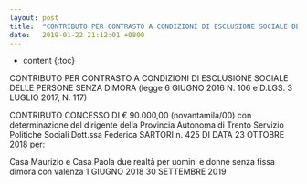 ```yaml
---
layout: post
title:  "CONTRIBUTO PER CONTRASTO A CONDIZIONI DI ESCLUSIONE SOCIALE DELLE PERSONE SENZA DIMORA"
date:   2019-01-22 21:12:01 +0800
---
```


* content
{:toc}

CONTRIBUTO PER CONTRASTO A CONDIZIONI DI ESCLUSIONE SOCIALE DELLE PERSONE SENZA DIMORA (legge 6 GIUGNO 2016 N. 106 e D.LGS. 3 LUGLIO 2017, N. 117)

CONTRIBUTO CONCESSO DI € 90.000,00 (novantamila/00) con determinazione del dirigente della Provincia Autonoma di Trento Servizio Politiche Sociali Dott.ssa Federica SARTORI n. 425 DI DATA 23 OTTOBRE 2018 per:

Casa Maurizio e Casa  Paola due realtà per uomini e donne senza fissa dimora con valenza 1 GIUGNO 2018 30 SETTEMBRE 2019


[jekyll]:      http://jekyllrb.com
[jekyll-gh]:   https://github.com/jekyll/jekyll
[jekyll-help]: https://github.com/jekyll/jekyll-help

